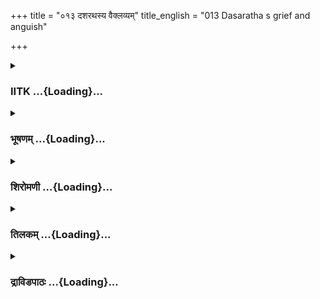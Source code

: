 +++
title = "०१३ दशरथस्य वैक्लव्यम्"
title_english = "013 Dasaratha s grief and anguish"

+++
<div caption="श्रीराम-हरिसीताराममूर्ति-घनपाठिभ्यां वचनम्" class="audioEmbed" src="https://archive.org/download/Ramayana-recitation-Sriram-harisItArAmamUrti-Ghanapaati-v2/Kanda_2/Kanda_2_AYK-013-Dasharadhasya_Vaiklabyam.mp3"></div>

<div class="js_include collapsed" newlevelforh1="3" title="IITK" unfilled url="/purANam/rAmAyaNam/audIchya-pAThaH/iitk/2_ayodhyAkANDam/02-kaikayI-vighnaH/013_dasharathasya_vaiklavyam.md">
<details><summary><h3>IITK ...{Loading}...</h3></summary>

Dasaratha tries to appease queen Kaikeyi.



#### श्लोकः
##### मूलम्
अतदर्हं महाराजं शयानमतथोचितम्।  
ययातिमिव पुण्यान्ते देवलोकात्परिच्युतम्॥2.13.1॥  
अनर्थरूपा सिद्धार्था ह्यभीता भयदर्शिनी।  
पुनराकारयामास तमेव वरमङ्गना॥2.13.2॥

##### शब्दार्थः
अनर्थरूपा misfortune incarnate, सिद्धार्था with her purpose fulfilled, अङ्गना that woman, अतदर्हम् who did not merit such treatment, अतथोचितम् who was not accustomed to that (treatment), पुण्यान्ते after exhausting the merits (earned), देवलोकात् from the heaven, परिच्युतम् fallen, ययातिमिव like Yayati, शयानम् lying, महाराजम्  to the maharaja (Dasaratha), अभीता fearless, भयदर्शिनी displaying fear, पुनः again, तमेव वरम् those very boons, आकारयामास urged.

##### आङ्ग्लानुवादः
The maharaja lying on the floor resembled (king) Yayati fallen from heaven after his merits (earned earlier) were exhausted. He neither deserved nor was accustomed to such (humiliating) treatment. Fearless Kaikeyi ,the incarnate of misfortune having accomplished her purpose, displyaing feigned fear, urged the king again (without inhibition), about the boonsः



#### श्लोकः
##### मूलम्
अतदर्हं महाराजं शयानमतथोचितम्।  
ययातिमिव पुण्यान्ते देवलोकात्परिच्युतम्॥2.13.1॥  
अनर्थरूपा सिद्धार्था ह्यभीता भयदर्शिनी।  
पुनराकारयामास तमेव वरमङ्गना॥2.13.2॥

##### शब्दार्थः
अनर्थरूपा misfortune incarnate, सिद्धार्था with her purpose fulfilled, अङ्गना that woman, अतदर्हम् who did not merit such treatment, अतथोचितम् who was not accustomed to that (treatment), पुण्यान्ते after exhausting the merits (earned), देवलोकात् from the heaven, परिच्युतम् fallen, ययातिमिव like Yayati, शयानम् lying, महाराजम्  to the maharaja (Dasaratha), अभीता fearless, भयदर्शिनी displaying fear, पुनः again, तमेव वरम् those very boons, आकारयामास urged.

##### आङ्ग्लानुवादः
The maharaja lying on the floor resembled (king) Yayati fallen from heaven after his merits (earned earlier) were exhausted. He neither deserved nor was accustomed to such (humiliating) treatment. Fearless Kaikeyi ,the incarnate of misfortune having accomplished her purpose, displyaing feigned fear, urged the king again (without inhibition), about the boonsः



#### श्लोकः
##### मूलम्
त्वं कत्थसे महाराज सत्यवादी दृढव्रतः।  
मम चेमं वरं कस्माद्विधारयितुमिच्छसि॥2.13.3॥

##### शब्दार्थः
महाराज O maharaja, सत्यवादी truthful, दृढव्रतः steadfast in your vows, त्वम् you, कत्थसे used to boast of, मम my, इमं वरम् this boon, कस्मात् why, विधारयितुम् to avoid, इच्छसि are seeking?

##### आङ्ग्लानुवादः
O great king you used to boast that you always speak the truth and are steadfast in your vows. Why are you now seeking to avoid granting me this boon?



#### श्लोकः
##### मूलम्
एवमुक्तस्तु कैकेय्या राजा दशरथस्तदा।  
प्रत्युवाच ततः क्रुद्धो मुहूर्तं विह्वलन्निव॥2.13.4॥

##### शब्दार्थः
तदा then, कैकेय्या by Kaikeyi, एवम् in this way, उक्तः having said, राजा दशरथः king Dasaratha, क्रुद्धः in indignation, मुहूर्तम् for a while, विह्वलन्निव as if in a state of delirium, ततः afterwards, प्रत्युवाच replied.

##### आङ्ग्लानुवादः
Thus addressed by Kaikeyi, king Dasaratha flew into a temper for a while, and then as if in a state of delirium, repliedः



#### श्लोकः
##### मूलम्
मृते मयि गते रामे वनं मनुजपुङ्गवे।  
हन्तानार्ये ममामित्रे सकामा सुखिनी भव॥2.13.5॥

##### शब्दार्थः
मनुजपुङ्गवे foremost among men, रामे Rama, वनंगते exiled, मयि me, मृते being dead, अनार्ये O ignoble woman मम अमित्रे my enemy, सकामा having satisfied your desire, सुखिनी भव be happy, हन्त alas.

##### आङ्ग्लानुवादः
Alas O ignoble woman, my enemy, your desire would be fulfilled after Rama, the foremost among men is exiled and I am dead. You will be happy thereafter



#### श्लोकः
##### मूलम्
स्वर्गेऽपि खलु रामस्य कुशलं दैवतैरहम्।  
प्रत्यादेशादभिहितं धारयिष्ये कथं बत॥2.13.6॥

##### शब्दार्थः
स्वर्गेऽपि even in heaven, अहम् I, प्रत्यादेशात् with repudiation, अभिहितम् stated, रामस्य about Rama's, कुशलम् welfare, दैवतैः by gods, कथं खलु how, धारयिष्ये will I hold (convince), बत what a catastrophe.

##### आङ्ग्लानुवादः
Even in heaven when the gods enquire about the welfare of Rama how will I convince them about his banishment repudiating the fact? What a catastrophe



#### श्लोकः
##### मूलम्
कैकेय्याः प्रियकामेन रामः प्रव्राजितो मया।  
यदि सत्यं ब्रवीम्येतत्तदसत्यं भविष्यति॥2.13.7॥

##### शब्दार्थः
कैकेय्याः of Kaikeyi, प्रियकामेन for the pleasure, मया by me, रामः Rama, प्रव्राजितः was sent (to the forest), एतत् this, सत्यम् truth, ब्रवीमि यदि if I tell, तत् that, असत्यम् untruth, भविष्यति will become.

##### आङ्ग्लानुवादः
If I tell the truth, 'To please Kaikeyi I have sent Rama to the forest', none will believe it  and will consider it untruth.



#### श्लोकः
##### मूलम्
अपुत्रेण मया पुत्रश्श्रमेण महता महान्।  
रामो लब्धो महाबाहुस् सकथं त्यज्यते मया॥2.13.8॥

##### शब्दार्थः
अपुत्रेण without sons, मया by me, महता with great, श्रमेण with effort, महान् mighty, महाबाहुः     mightyarmed, रामः Rama, पुत्रः as son, लब्धः obtained, सः he, मया by me, कथम् how, त्यज्यते can be abandoned.

##### आङ्ग्लानुवादः
When I was issueless, I obtained mighty and valiant Rama with great effort as a son. How can I banish him?



#### श्लोकः
##### मूलम्
शूरश्च कृतविद्यश्च जितक्रोधो क्षमापरः।  
कथं कमलपत्राक्षो मया रामो विवास्यते॥2.13.9॥

##### शब्दार्थः
शूरः brave, कृतविद्यश्च learned also, जितक्रोधः one who has subdued anger, क्षमापरः forgiving, कमलपत्राक्षः one with eyes resembling lotus petals, रामः Rama, मया by me, कथम्  
how, विवास्यते can be sent on exile.

##### आङ्ग्लानुवादः
How can I exile Rama, whose eyes resemble lotus petals, who is learned, who has subdued his anger and who is always full of forgiveness?



#### श्लोकः
##### मूलम्
कथमिन्दीवरश्यामं दीर्घबाहुं महाबलम्।  
अभिराममहं रामं प्रेषयिष्यामि दण्डकान्॥2.13.10॥

##### शब्दार्थः
इन्दीवरश्यामम् complexion resembling blue lotus, दीर्घबाहुम् one with long arms, महाबलम् one with immense strength, अभिरामम् a charming person, रामम् to Rama, अहम् I, दण्डकान् to Dandaka, कथम् how, प्रेषयिष्यामि can despatch.

##### आङ्ग्लानुवादः
Rama with a charming personality has a complexion like the blue lotus. He has long arms (with immense strength). How can I banish him to Dandaka forest?



#### श्लोकः
##### मूलम्
सुखानामुचितस्यैव दुःखैरनुचितस्य च।  
दुखं नामानुपश्येयं कथं रामस्य धीमतः॥2.13.11॥

##### शब्दार्थः
सुखानाम् happiness, उचितस्य deserves, दुःखैः sufferings, अनुचितस्य च does not deserve, धीमतः sagacious, रामस्य to Rama, दुःखम् distress, कथं नाम how, अनुपश्येयम् can I bear to see

##### आङ्ग्लानुवादः
Rama deserves happiness not suffering. How can I  bear to see such a sagacious Rama undergoing distress?



#### श्लोकः
##### मूलम्
यदि दुःखमकृत्वाऽद्य मम संक्रमणं भवेत्।  
अदुःखार्हस्य रामस्य ततस् सुखमवाप्नुयाम्॥2.13.12॥

##### शब्दार्थः
अदुःखार्हस्य one who does not deserve suffering, रामस्य of Rama, दुःखम् sorrow, अकृत्वा not inflicting, मम my, संक्रमणम् reaching death, अद्य now, भवेत् if it happens, ततः therefrom, सुखम् happiness, अवाप्नुयाम् I shall experience.

##### आङ्ग्लानुवादः
If death comes to me right now I shall be very happy because I will not have to inflict suffering on Rama who does not deserve it.



#### श्लोकः
##### मूलम्
नृशंसे पापसङ्कल्पे रामं सत्यपराक्रमम्।  
किं विप्रियेण कैकेयि प्रियं योजयसे मम॥2.13.13॥  
अकीर्तिरतुला लोके ध्रुवं परिभवश्च मे।

##### शब्दार्थः
नृशंसे O cruel one पापसङ्कल्पे O woman of evil intentions कैकेयि Kaikeyi, मम my, प्रियम् dear, सत्यपराक्रमम् truth as prowess, रामम् to Rama, विप्रियेण harmful, किम् why, योजयसे arranging, लोके in this world, मे to me, अतुला unequalled, अकीर्तिः infamy, परिभवश्च disgrace, ध्रुवं this is inevitable.

##### आङ्ग्लानुवादः
O cruel, malevolent Kaikeyi, why do you propose such a harmful act against Rama who has truth as his prowess and who is so dear to me? Certainly, you will get unparalleled infamy and disgrace in this world.



#### श्लोकः
##### मूलम्
तथा विलपतस्तस्य परिभ्रमितचेतसः॥2.13.14॥  
अस्तमभ्यगमत्सूर्यो रजनी चाभ्यवर्तत।

##### शब्दार्थः
परिभ्रमितचेतसः with a whirling mind, तस्य of that Dasaratha, तथा in that way, विलपतः lamenting सूर्यः the Sun, अस्तमभ्यगमत् set, रजनी च night also, अभ्यवर्तत च fell.

##### आङ्ग्लानुवादः
While Dasaratha was thus lamenting with a distracted mind, the Sun set and night fell.



#### श्लोकः
##### मूलम्
सा त्रियामा तथार्त्तस्य चन्द्रमण्डलमण्डिता॥2.13.15॥  
राज्ञो विलपमानस्य न व्यभासत शर्वरी।

##### शब्दार्थः
तथा in that way, आर्त्तस्य of the anguished, विलपमानस्य while he was lamenting, राज्ञः of the  king, त्रियामा with three yamas, सा that, शर्वरी night, चन्द्रमण्डलमण्डिता adorned with the lunar orb, न व्यभासत did not shine.

##### आङ्ग्लानुवादः
For the king who was in deep anguish and in tears the night appeared dark even though it was adorned with the lunar orb.



#### श्लोकः
##### मूलम्
तथैवोष्णं विनिश्वस्य वृद्धो दशरथो नृपः॥2.13.16॥  
विललापार्तवद्युखं गगनासक्तलोचनः।

##### शब्दार्थः
वृद्धः aged, दशरथः नृपः king Dasaratha, तथैव in that way only, उष्णम् hot, विनिश्श्वस्य heaving sighs, आर्तवत् like a sick man, गगनासक्तलोचनः looked at the sky with a fixed gaze, दुःखम् pitiably, विललाप lamented.

##### आङ्ग्लानुवादः
The old king Dasaratha, heaving hot sighs, started lamenting pitiably fixing his gaze at the sky like the sickः



#### श्लोकः
##### मूलम्
न प्रभातं त्वयेच्छामि निशे नक्षत्रभूषणे॥2.13.17॥  
क्रियतां मे दया भद्रे मयाऽयं रचितोऽञ्जलिः।

##### शब्दार्थः
नक्षत्रभूषणे adorned with stars, भद्रे O auspiciouslooking one, निशे O Night त्वया by you, प्रभातम् dawn, न इच्छामि I do not desire, मे to me, दया kindness, क्रियताम् be done, मया by me, अयम् this, अञ्जलिः with palms folded, रचितः is held.

##### आङ्ग्लानुवादः
'O auspiciouslooking Night adorned with stars, I do not wish to see the dawn. O gentle night, be kind to me I pray with folded hands'.



#### श्लोकः
##### मूलम्
अथवा गम्यतां शीघ्रं नाहमिच्छामि निर्घृणाम्॥2.13.18॥  
नृशंसां कैकयीं द्रष्टुं यत्कृते व्यसनं महत्।

##### शब्दार्थः
अथवा or, शीघ्रम् quickly, गम्यताम् let it go, यत्कृते for whose sake, महत् great, व्यसनम् misfortune, निर्घृणाम् merciless, नृशंसाम् malicious, कैकयीम् Kaikeyi, द्रष्टुम् to look at, अहम् I, नेच्छामि do not desire.

##### आङ्ग्लानुवादः
'Or, pass off quickly. I do not want to see this merciless, malicious Kaikeyi who is the  
cause of this great misfortune'.



#### श्लोकः
##### मूलम्
एवमुक्त्वा ततो राजा कैकेयीं संयताञ्जलिः॥2.13.19॥  
प्रसादयामास पुनः कैकेयीं चेदमब्रवीत्।

##### शब्दार्थः
राजा king, एवम् thus, उक्त्वा having said, ततः then, संयताञ्जलिः with folded hands,  कैकेयीम्  
to  Kaikeyi, प्रसादयामास appeased, पुनः again, कैकेयीम् to Kaikeyi, इदं च this word also, अब्रवीत् spoke.

##### आङ्ग्लानुवादः
Having said this, the king spoke again with folded hands to Kaikeyi in order to appease herः



#### श्लोकः
##### मूलम्
साधु वृत्तस्य दीनस्य त्वद्गतस्य गतायुषः॥2.1.20॥  
प्रसादः क्रियतां देवि भद्रे राज्ञो विशेषतः।

##### शब्दार्थः
भद्रे O gentle lady, देवि O queen, साधुवृत्तस्य having good conduct, दीनस्य of this wretch, त्वद्गतस्य devoted to you, गतायुषः of a man whose life is almost over, विशेषतः especially, राज्ञः as a king, प्रसादः favour, क्रियताम् let it be done.

##### आङ्ग्लानुवादः
O gentle queen, I am an old man and my life is almost over. I am a wretch devoted to you. I am a man of good conduct. Do me this favour especially as I am  king.



#### श्लोकः
##### मूलम्
शून्ये न खलु सुश्रोणि मयेदं समुदाहृतम्॥2.13.21॥  
कुरु साधु प्रसादं मे बाले सहृदया ह्यसि।

##### शब्दार्थः
सुश्रोणि fairhipped lady, मया by me, इदम् all this, शून्ये in the sky, न खलु समुदाहृतम् indeed has not been told, बाले O young lady, मे to me, साधु very well, प्रसादम् favour, कुरु do, सहृदया असि हि surely you are kindhearted.

##### आङ्ग्लानुवादः
O lady with fair hips, I hope whatever I have said has not been a cry in the (empty) sky. O young lady show me this favour. Surely you are kindhearted.



#### श्लोकः
##### मूलम्
प्रसीद देवि रामोमेत्वद्दत्तं राज्यमव्यम्॥2.13.22॥  
लभतामसितापाङ्गे यशः परमवाप्नु हि।

##### शब्दार्थः
देवि O queen, प्रसीद be pleased, रामः Rama, त्वद्दत्तम् given by you, मे राज्यम् my kingdom, लभताम् will receive, असितापाङ्गे O one with dark eyelashes, परम् very great, यशः fame, अवाप्नुहि acquire.

##### आङ्ग्लानुवादः
O queen with beautiful, dark eyelashes, show pity on me. Let Rama receive this unbounded kingdom through you and you acquire fame.



#### श्लोकः
##### मूलम्
मम रामस्य लोकस्य गुरूणां भरतस्य च॥2.13.23॥  
प्रियमेतद्गुरुश्रोणि कुरु चारुमुखेक्षणे

##### शब्दार्थः
गुरुश्रोणि O one with heavy hips चारुमुखेक्षणे having charming eyes and a beautiful face, मम for me, रामस्य of Rama, लोकस्य of the world, गुरूणाम् to all the preceptors, भरतस्य च of Bharata also, प्रियम् pleasing, एतत् this act, कुरु do.

##### आङ्ग्लानुवादः
O lady with heavy hips, charming eyes and a beautiful face, do this favour to me, to Rama, to the world, to all the preceptors and to Bharata too.



#### श्लोकः
##### मूलम्
विशुद्धभावस्य सुदुष्टभावा  
ताम्रेक्षणस्याश्रुकलस्य राज्ञः।  
श्रुत्वा विचित्रं करुणं विलापं  
भर्तुर्नृशंसा न चकार वाक्यम्॥2.13.24॥

##### शब्दार्थः
सुदुष्टभावा a lady with wicked thoughts, नृशंसा heartless, विशुद्धभावस्य of pure (kind) feeling, ताम्रेक्षणस्य of one with eyes rendered red, अश्रुकलस्य filled with tears, भर्तुः husband, राज्ञः king's, विचित्रम् in various ways, करुणं विलापम् piteous wailing, श्रुत्वा having heard, वाक्यं that word, न चकार did not obey.

##### आङ्ग्लानुवादः
The king with a clean heart, whose eyes had been rendered red with weeping wailed  piteously. Even after hearing it, that malicious woman full of wicked thoughts did not act upon his word.



#### श्लोकः
##### मूलम्
ततस्स राजा पुनरेव मूर्छितः  
प्रियामतुष्टां प्रतिकूलभाषिणीम्।  
समीक्ष्य पुत्रस्य विवासनं प्रति  
क्षितौ विसंज्ञो निपपात दुखितः॥2.13.25॥

##### शब्दार्थः
पुत्रस्य son's, विवासनं प्रति about banishment, प्रतिकूलभाषिणीम् speaking the opposite, अतुष्टाम् not satisfied, प्रियाम् beloved wife, समीक्ष्य having seen, दुःखितः struck with grief, ततः thereafter, सः राजा that king, पुनरेव again, मूर्छितः having fainted, विसंज्ञः losing consciousness, क्षितौ on the ground (floor), निपपात fell down.

##### आङ्ग्लानुवादः
Seeing his dear wife not pleased (despite his pleadings) and urging him, to the contrary, for the banishment of his son, the king overcome with grief fell down unconscious on the floor.



#### श्लोकः
##### मूलम्
इतीव राज्ञो व्यथितस्य सा निशा  
जगाम घोरं श्वसतो मनस्विनः  
विबोध्यमानः प्रतिबोधनं तदा  
निवारयामास स राजसत्तमः॥2.13.26॥

##### शब्दार्थः
इतीव like this, व्यथितस्य afflicted with grief, मनस्विनः of that highminded, राज्ञः of king, घोरम् dreadful, श्वसतः heaving deep sighs, सा निशा that night, जगाम passed off, सः राजसत्तमः that eminent king, विबोध्यमानः being awakened (by panegyrists), तदा then, प्रतिबोधनम् not to awaken, निवारयामास stopped.

##### आङ्ग्लानुवादः
The night passed off with the highminded king lamenting this way and heaving deep sighs. When he got up, the eminent king stopped (the panegyrists) awakening him.  

#### समाप्तिः
 श्रीमद्रामायणे वाल्मीकीय आदिकाव्ये अयोध्याकाण्डे त्रयोदशस्सर्गः॥  
Thus ends the thirteenth sarga of Ayodhyakanda of the holy Ramayana, the first epic composed by sage Valmiki.

</details>
</div>
<div class="js_include collapsed" newlevelforh1="3" title="भूषणम्" unfilled url="/purANam/rAmAyaNam/audIchya-pAThaH/TIkA/bhUShaNa_iitk/2_ayodhyAkANDam/02-kaikayI-vighnaH/013_dasharathasya_vaiklavyam.md">
<details><summary><h3>भूषणम् ...{Loading}...</h3></summary>



अतदर्हं महाराजं शयानमतथोचितम् ।  

ययातिमिव पुण्यान्ते देवलोकात्परिच्युतम्  ॥  २।१३।१  ॥   

अनर्थरूपा सिद्धार्थाह्यभीता भयदर्शिनी ।  

पुनराकारयामास तमेव वरमङ्गना  ॥  २।१३।२  ॥   

ऽन ते करिष्यामि वचःऽ इत्युक्त्वापि धर्मपाशबद्धतया पश्चात्तप्तः पुनस्तां
सान्त्वयति त्रयोदशेअतदर्हमित्यादि श्लोकद्वयमेकान्वयम् । अतदर्हं तादृश
दुःखानर्हम् । अतथोचितम् अधःशयनानुचितम् । अनर्थरूपा पापरूपा । असिद्धार्था
अनिष्पन्नप्रयोजनो । अभीता लोकापवादभीतिरहिता । भयदर्शिनी । दशरथस्येति
शेषः । यद्वा अभयदर्शिनी दशरथस्य भयमपश्तीत्यर्थः । तमेव वरं पूर्वदत्तमेव
वरमुद्दिश्य महाराजम् आकारयामास सम्बोधयामास । यद्वा दातव्यत्वेन
ग्राहयामासेत्यर्थः । वस्तुतस्त्वेकवचनस्वारस्यात् वरं श्रेष्ठं दशरथं
स्वाभिमतकथनायाह्वयामासेत्यर्थः  ॥  २।१३।१२  ॥   

  

त्वं कत्थसे महाराज सत्यवादी दृढव्रतः ।  

मम चेमं वरं कस्माद्विधारयितुमिच्छसि  ॥  २।१३।३  ॥   

त्वमिति । विधारयितुम् ऋणत्वेन धारयितुं च्यावयितुं वा विशेषेण
धारयितुमादातुमितिवार्थः  ॥  २।१३।३  ॥   

  

एवमुक्तस्तु कैकेय्या राजा दशरथस्तदा ।  

प्रत्युवाच ततः क्रुद्धो मुहूत्त विह्वलन्निव  ॥  २।१३।४  ॥   

मृते मयि गते रामे वनं मनुजपुङ्गवे ।  

हन्तानार्ये ममामित्रे सकामा सुखिनी भव  ॥  २।१३।५  ॥   

विह्वलन् मूर्च्छन्  ॥  २।१३।४५  ॥   

  

स्वर्गेपि खलु रामस्य कुशलं दैवतैरहम् ।  

प्रत्यादेशादभिहितं धारयिष्ये कथं बत  ॥  २।१३।६  ॥   

स्वर्ग इति । रामस्य कुशलं प्रति दैवतैः प्रत्यादेशादभिहितं
धिक्कारपूर्वमभिहितं वाक्यं कथं धारयिष्ये सहिष्ये । मूढः स्त्रीहेतोः कथं
गुणवत्पुत्रं त्यक्तवानसीत्यभिहितं श्रुत्वा कथमात्मानं धारयिष्ये । तथा च
रामप्रवासने इह परत्र च मम सौख्यं नास्तीत्यर्थः  ॥  २।१३।६  ॥   

  

कैकेय्याः प्रियकामेन रामः प्रव्राजितो मया ।  

यदि सत्यं ब्रवीम्येतत्तदसत्यं भविष्यति  ॥  २।१३।७  ॥   

ननु सत्यप्रतिज्ञत्वनिर्वाहार्थं रामः प्रव्राजित इति
वक्तव्यमित्यत्राह--कैकेय्या इति । मयेत्यनन्तरमितिकरणं द्रष्टव्यम् ।
तदसत्यं भविष्यति ऽश्वस्त्वाहमभिषेक्ष्यामि यौवराज्ये परन्तपऽ इति
रामोद्देशेनोक्तं वाक्यमसत्यं भविष्यतीत्यर्थः  ॥  २।१३।७  ॥   

  

अपुत्रेण मया पुत्रः श्रमेण महता महान् ।  

रामो लब्धो महाबाहुः स कथं त्यज्यते मया  ॥  २।१३।८  ॥   

शूरश्च कृतविद्यश्च जितक्रोधः क्षमापरः ।  

कथं कमलपत्राक्षो मया रामो विवास्यते  ॥  २।१३।९  ॥   

कथमिन्दीवरश्यामं दीर्घबाहुं महाबलम् ।  

अभिराममहं रामं प्रेषयिष्यामि दण्डकान्  ॥  २।१३।१०  ॥   

अपरित्यागे हेत्वन्तराणि दर्शयति--अपुत्रेणेत्यादि  ॥  २।१३।८१०  ॥   

  

सुखानामुचितस्यैव दुःखैरनुचितस्य च ।  

दुःखं नामानुपश्येयं कथं रामस्य धीमतः  ॥  २।१३।११  ॥   

सुखानामिति । दुःखैरिति षष्ठ्यर्थे तृतीया  ॥  २।१३।११  ॥   

  

यदि दुःखमकृत्वाद्य मम संक्रमणं भवेत् ।  

अदुःखार्हस्य रामस्य ततः सुखमवाप्नुयाम्  ॥  २।१३।१२  ॥   

यदीति । अदुःखार्हस्य रामस्य दुःखमकृत्वा मम संक्रमणं यदि भवेत् ततस्तदा
सुखमवाप्नुयाम् । संक्रमणं तृणजलौकान्यायेन देहाद्देहान्तरप्राप्तिः ।
पञ्चत्वमिति यावत्  ॥  २।१३।१२  ॥   

  

नृशंसे पापसङ्कल्पे रामं सत्यपराक्रमम् ।  

किं विप्रियेण कैकेयि प्रियं योजयसे मम  ॥  २।१३।१३  ॥   

नृशंस इति । मम प्रियं रामं विप्रियेणानभिमतदण्डकारण्यगमेनन । किं किमर्थं
योजयसे  ॥  २।१३।१३  ॥   

  

अकीर्त्तिरतुला लोके ध्रुवः परिभवश्च मे  ॥  २।१३।१४  ॥   

अकीर्तिरित्यर्धम् । भविष्यतीति शेषः  ॥  २।१३।१४  ॥   

  

तथा विलपतस्तस्य परभ्रमितचेतसः ।  

अस्तमभ्यागमत् सूर्योरजनी चाभ्यवर्त्तत  ॥  २।१३।१५  ॥   

तथेति । तस्य विलपतः तस्मिन् विलपति सतीत्यर्थः  ॥  २।१३।१५  ॥   

  

सा त्रियामा तथार्त्तस्य चन्द्रमण्डलमण्डिता ।  

राज्ञो विलपमानस्य न व्यभासत शर्वरी  ॥  २।१३।१६  ॥   

सा त्रियामेति । अत्रियामा यामत्रयवत्त्वं विहायातिदीर्घेत्यर्थः  ॥ 
२।१३।१६  ॥   

  

तथैवोष्णं विनिश्वस्य वृद्धो दशरथो नृपः ।  

विललापार्त्तद्दुःखं गगनासक्तलोचनः  ॥  २।१३।१७  ॥   

तथेति । आर्तवत् महारोगादिना पीडित इव । दुःखं विललाप । श्रृण्वतां यथा
दुःखं भवति तथा विललापेत्यर्थः  ॥  २।१३।१७  ॥   

  

न प्रभातं त्वयेच्छामि निशे नक्षत्रभूषणे ।  

क्रियतां मे दया भद्रे मयायं रचितो ऽञ्जलिः  ॥  २।१३।१८  ॥   

नेति । प्रभातं प्रभातत्वम् । भावे निष्ठा । अत्र प्रकरणे
भर्त्सनप्रसादनाभ्यां पुनः पुनः क्रियमाणाभ्यां धर्ममपि त्यक्तुं न शक्नोमि
न पुत्रमपीति गम्यते  ॥  २।१३।१८  ॥   

  

अथवा गम्यतां शीघ्रं नाहमिच्छामि निर्घृणाम् ।  

नृशंसां कैकयीं द्रष्टुं यत्कृते व्यसनं महत्  ॥  २।१३।१९  ॥   

एवमुक्त्वा ततो राजा कैकेयीं संयताञ्जलिः ।  

प्रसादयामास पुनः कैकेयीं चेदमब्रवीत्  ॥  २।१३।२०  ॥   

अथवेति । निर्घृणां निर्दयां प्रत्युत नृशंसां क्रूराम्  ॥  २।१३।१९२०  ॥   

  

साधुवृत्तस्य दीनस्य त्वद्गतस्य गतायुषः ।  

प्रसादः क्रियतां देवि भद्रे राज्ञो विशेषतः  ॥  २।१३।२१  ॥   

साधुवृत्तस्येति । त्वद्गतस्य त्वदेकशरणस्येत्यर्थः । गतायुषः
अल्पावशेषमतीतायुष इत्यर्थः  ॥  २।१३।२१  ॥   

  

शून्ये न खलु सुश्रोणि मयेदं समुदाहृतम् ।  

कुरु साधु प्रसादं मे बाले सहृदया ह्यसि  ॥  २।१३।२२  ॥   

प्रसीद देवि रामो मे त्वद्दत्तं राज्यमव्ययम् ।  

लभतामसितापाङ्गे यशः परमवाप्नुहि  ॥  २।१३।२३  ॥   

मम रामस्य लोकस्य गुरूणां भरतस्य च ।  

प्रियमेतद्गुरुश्रोणि कुरु चारुमुखेक्षणे  ॥  २।१३।२४  ॥   

शून्य इति । शून्ये निर्जने प्रदेशे । इदं रामाभिषेचनम्, न समुदाहृतं खलु
किंतु सर्वजनसन्निधौ समुदाहृतमित्यर्थः । यद्वा शून्येन दीनेन मयेत्यर्थः
 ॥  २।१३।२२२४  ॥   

  

विशुद्धभावस्य हि दुष्टभावा ताम्रेक्षणस्याश्रुकलस्य राज्ञः ।  

श्रुत्वा विचित्रं करुणं विलापं भर्तुर्नृशंसा न चकार वाक्यम्  ॥  २।१३।२५
 ॥   

ततः स राजा पुनरेव मूर्च्छितः प्रियामदुष्टां प्रतिकूलभाषिणीम् ।  

समीक्ष्य पुत्रस्य विवासनं प्रति क्षितौ विसंज्ञो निपपात दुःखितः  ॥ 
२।१३।२६  ॥   

विशुद्धभावस्येति । ताम्रेक्षणस्य, दुःखातिशयेनेति शेषः । अश्रुकलस्य
अश्रुपूर्णस्य । कलिः कामधेनुः । विचित्रं प्रसादनभर्त्सनसहितत्वात्  ॥ 
२।१३।२५२६  ॥   

इतीव राज्ञो व्यथितस्य सा निशा जगाम घोरं श्वसतो मनस्विनः ।  

विबोध्यमानः प्रतिबोधनं तदा निवारयामास स राजसत्तमः  ॥  २।१३।२७  ॥   

इतीति । प्रतिबोधनं शङ्खपटहवीणादिकं प्रतिबोधनसाधनम् । यद्वा वैतालिकैः
क्रियमाणं प्रतिबोधनम्  ॥  २।१३।२७  ॥   

  

इत्यार्षे श्रीरामायणे वाल्मीकीये आदिकाव्ये श्रीमदयोध्याकाण्डे त्रयोदशः
सर्गः  ॥  १३  ॥   

इति श्रीगोविन्दराजविरचिते श्रीरामायणभूषणे पीताम्बराख्याने
श्रीमदयोध्याकाण्डे त्रयोदशः सर्गः  ॥  १३  ॥   



</details>
</div>
<div class="js_include collapsed" newlevelforh1="3" title="शिरोमणी" unfilled url="/purANam/rAmAyaNam/audIchya-pAThaH/TIkA/shiromaNI_iitk/2_ayodhyAkANDam/02-kaikayI-vighnaH/013_dasharathasya_vaiklavyam.md">
<details><summary><h3>शिरोमणी ...{Loading}...</h3></summary>



दशरथोक्त्याद्यनुभवानन्तरकालिकं केकयीवृत्तान्तमाह-- अतदर्हमिति । अतदर्हं
शोकयोग्यतारहितं देवलोकात्परिच्युतं ययातिमिव शयानं भूमौ पतितमतथोचितं
तादृशशयनानर्हं महाराजं दशरथमनर्थरूपा
राजेप्सितार्थविरुद्धार्थनिरूपणकर्त्री सिद्धार्था साधितदेवप्रयोजना अभीता
वास्तवयशोरूपपत्यर्थसाधिकात्वरूपधर्मविविष्टात्वेन धर्मच्युतिभीतिरहिता,
किंच अभीता वारतवयशोरूपपत्यर्थप्रापिका इणो रूपम् । अभयदर्शिनी
रामनिष्ठसर्वहेतुकभयाभावदर्शनशीला केकयी तं याचितं वरं पुनः आकारयामास
राज्ञा सम्पादयामास । श्लोकद्वयमेकान्वयि  ॥  २।१३।१२  ॥   

  

तत्संपादनप्रकारमाह-- त्वमिति । हे महाराज सत्यवादी अत एव दृढव्रतः । त्वं
कथ्यसे जनैरिति शेषः । अतो मम वरं विधारयितुं स्वान्तरेव संस्थापयितुं
दूरीकर्तुं वा कस्माद्धेतोरिच्छसि अनुचितमेतदिति तात्पर्यम्  ॥  २।१३।३  ॥   

  

एवमिति । एवमुक्तो राजा क्रुद्ध इव विह्वलन् सन् प्रत्युवाच  ॥  २।१३।४  ॥   

  

तदाकारमाह-- मृत इति । हे अनार्ये आर्यविरुद्धे हे अमित्रे मयि मृते
लोकान्तरं प्राप्ते सति सुखिनी सुखविशिष्टा भव  ॥  २।१३।५  ॥   

  

स्वर्ग इति । स्वर्गे साकेते ऽपि दैवतैर्देवताभिमानिदेवैरभिहितं कथितं
रामस्य कुशलं धारयिष्ये प्रत्यादेशात्प्रत्यादेशं प्राप्तं प्रसङ्गाद्देवैः
कथितं तव कुशलं कथं धारयिष्ये तव कुशलं न श्रोष्यामीत्यर्थः  ॥  २।१३।६  ॥   

  

कैकेय्या इति । कैकेय्याः प्रियकामेन
केकयीनिष्ठप्रीतिविषयीभूतवरद्वयदानेच्छावता मया यदि रामो वनं प्रव्राजितः ।
एतत् सत्यं ब्रवीमि तदा तदभिषेकप्रतिज्ञानमसत्यं भविष्यति एतेन
अन्यतरासत्यत्वं दुष्परिहर्तव्यमिति सूचितम्  ॥  २।१३।७  ॥   

  

अपुत्रेणेति । अपुत्रेण पुत्ररहितेन मया महता श्रमेण लब्धो महातेजाः पुत्रः
स रामः मया कथं त्यज्यते त्यक्तुं न शक्नोमीत्यर्थः  ॥  २।१३।८  ॥   

  

त्यागानर्हत्वमेव बोधयन्नाह-- शूर इति । शूरत्वादिगुणविशिष्टः रामः कथं
विवास्यते  ॥  २।१३।९  ॥   

  

तदेव भङ्ग्यन्तरेणाह-- कथमिति । इन्दीवरश्यामत्वादिगुणविशिष्टं रामं
दण्डकान् कथं स्थापयिष्यामि प्रस्थापयिष्यामि  ॥  २।१३।१०  ॥   

  

सुखानामिति । सुखानामेव उचितस्य योग्यस्य दुःखैः दुःखानामनुचितस्य रामस्य
दुःखं कथमनुपश्येयम्  ॥  २।१३।११  ॥   

  

स्वसुखोपायं चिन्तयन्नाह-- यदीति । अदुःखार्हस्य रामस्य दुःखं
दुःखहेतुभूतवनप्रव्राजनरूपवरमकृत्वा असम्पाद्य अदत्त्वेत्यर्थः । यदि मम
संक्रमणं लोकान्तरगमनं भवेत् तदा सुखमवाप्नुयामहमिति शेषः । द्रुतं
लोकान्तरं प्राप्ते इहस्थया अनया संभाषणं न स्यात् । तर्हीयं भिया
स्वेप्सितं रामसन्निधौ न कथयिष्यतीति रामो वनं न, गमिष्यतीति तात्पर्यम्  ॥ 
२।१३।१२  ॥   

  

नृशंसे इति । सत्यपराक्रमं मम प्रियं रामं विप्रियेण वियोगेन किं किमर्थं
योजयसे  ॥  २।१३।१३  ॥   

  

रामप्रव्राजने अनर्थान्तरमपि भविष्यतीत्याह-- अकीर्तिरिति । अकीर्तिः
त्वद्वरप्रदानमूलकाभिषेकनिवृत्तिहेतुकप्रतिज्ञाहानिजनितदुर्यशः परिभविष्यति
दूरीकरिश्यति कीर्तिमिति शेषः । परिभविष्यतीत्यस्य यदि
भविष्यतीत्येवार्थस्तदा न शेषकल्पना । परीति लोके इत्यस्य विशेषणं वा
संपूर्णेत्यर्थः । विच्प्रत्ययान्तमेतत् । अर्धं पृथक् । दशरथोक्तिं समाप्य
वृत्तान्तमाह-- तथेति । तथा वर्णितप्रकारेण विलपतः परिभ्रमितचेतसः तस्य
राज्ञः सूर्यः अस्तमभ्यानमत् अत एव रजनी रात्रिः  

अभ्यवर्तत प्राप्नोत् अर्धद्वयमेकान्वयि । "षष्ठी चानादरे"
इत्यनुशासनविहिता तस्येत्यत्र षष्ठी  ॥  २।१३।१४  ॥   

  

सेति । चन्द्रमण्डलमण्डिता त्रियामा शर्वरी रात्रिः विलपमानस्य राज्ञो
दशरथस्य न व्यभासत न प्राकाशयत् अन्तर्भावितणिजर्थः ।
सम्बन्धसामान्यविवक्षया राज्ञ इत्यत्र षष्ठी  ॥  २।१३।१५  ॥   

  

तथेति । तथा तेन प्रकारेण वृद्धः त्यक्तलोकवृत्तान्तः दशरथः उष्णं
विनिःश्वस्य गगनासक्तलोचनः ऊर्ध्वदृष्टिः सन् आर्तवद्विललाप  ॥  २।१३।१६
 ॥   

  

तद्विलपनमेवाह-- नेति । हे नक्षत्रभूषिते निशे तव प्रभातं नेच्छामि
प्रभातकालभाविरामवियोगभिया न वाञ्छामीत्यर्थः । हे भद्रे मे दया
क्रियतामेतेन प्रभातत्वविशिष्टा न भवेति तत्प्रार्थना व्यञ्जिता  ॥  २।१३।१७
 ॥   

  

अथवेति । अथवा शीघ्रं गम्यताम् । तत्र हेतुः निर्घृणां दयारहितां यत्कृते
मम व्यसनं दुःखं तां केकयीं द्रष्टुमहं नेच्छामि । एतेन निशाविरामे
पुञ्जनबाहुल्यात् तद्दर्शनं न स्यादिति हेतुर्व्यक्तः । अर्धद्वयमेकान्वयि
 ॥  २।१३।१८  ॥   

  

एवमिति । राजा केकयीमनेन प्रकारेण उक्त्वा संयताञ्जलिः आसेति शेषः । अर्धं
पृथक्  ॥  २।१३।१९  ॥   

  

प्रसादयामासेति । राजधर्मवित् सामादिविज्ञाता राजा कैकेयीं पुनः
प्रसादयामास । अर्धं पृथक् । तत्प्रसादनमेवाह-- साधुवृत्तस्य
कपटरहितवृत्तिविशिष्टस्य त्वद्गतस्य तव वशे प्राप्तस्येत्यर्थः । गतायुषः
गता अवक्तव्यवचनेन निवृत्ता आयुः त्वद्विषयिणी प्रीतिर्यस्य तस्य विशेषतः
सर्वराजतो ऽधिकस्य राज्ञो मम प्रसादः क्रियताम् विशेषत इत्यत्र
षष्ठ्यन्तात्तसिः । प्रसादान्वयित्वे तु प्रथमान्ताद्बोध्यः ।
अर्धद्वयमेकान्वयि  ॥  २।१३।२०  ॥   

  

मद्दुर्वचनजनितो विषादस्त्वया न कार्य इति बोधयन्नाह-- शून्येनेति । हे
सुश्रोणि शून्येन जनरहितत्वेन हेतुना इदं दुर्वचनं मया समुदाहृतं कथितम् ।
एकान्ते क्रूराभासमप्युपदेशवचनं क्रोधकारणं लोके न दृष्टमिति तात्पर्यम् ।
तेन त्वया कोपो न कार्य इति व्यञ्जितम् । अर्धं पृथक्  ॥  २।१३।२१  ॥   

  

कुर्विति । हे बाले यतस्त्वं सहृदया रसज्ञा असि अतः मे प्रसादं प्रसन्नतां
कुरु । सम्पादय त्वं च प्रसीद । तेन किमत आह --त्वद्दत्तं राज्यं रामो
लभतां तेन त्वं परं यशः अवाप्स्यसि । सार्धश्लोक एकान्वयी  ॥  २।१३।२२  ॥   

  

ममेति । मदादेः प्रियमेतद् रामाभिषेचनं कुरु सम्पादय  ॥  २।१३।२३  ॥   

  

राजवाक्यश्रवणानन्तरं केकयीवृत्तान्तमाह-- विशुद्धेति । दुष्टभावा तत्सदृशी
अत एव नृशंसा तत्तुल्या केकयी विशुद्धभावस्य कापट्यरहिताभिप्रायविशिष्टस्य
ताम्राश्रुकलस्य अतिविलापेन ताम्रप्रायनेत्राभ्यामश्रुकला यस्य तस्य
भर्तुर्विलापं श्रुत्वा भर्तुर्वाक्यं वचनं न चकार । एतेन
राजयशोवृद्ध्यभिलाषिणीत्वं तस्याः सूचितम् । भर्तुरित्युभयान्वयि  ॥ 
२।१३।२४  ॥   

  

तत इति । ततः स्ववचनानङ्गीकारानन्तरं पुत्रस्य विवासनं प्रति विवासनहेतोः
प्रतिकूलभाषिणीं प्रियां समीक्ष्य पुनरपि मूर्छितः अत एव विसंज्ञो राजा
क्षितौ निपपात  ॥  २।१३।२५  ॥   

  

इतीवेति । इतीव अतीव व्यथितस्य श्वसतः उच्छ्वासं प्राप्नुवतः राज्ञः घोरं
यथा स्यात्तथा निशा जगाम । अत एव तदा बन्द्यादिप्रबोधनसमये तैः
प्रबोध्यमानो ऽपि राजसत्तमः प्रतिबोधनं प्रतिबोधकबन्द्यादिवचनं निवारयामास
। तेन क्लेशाधिक्यं सूचितम्  ॥  २।१३।२६  ॥   

  

इति श्रीमद्वाल्मीकीमयरामायणव्याख्याने रामायणशिरोमणावयोध्याकण्डे त्रयोदशः
सर्गः  ॥  २।१३  ॥   

  

  



</details>
</div>
<div class="js_include collapsed" newlevelforh1="3" title="तिलकम्" unfilled url="/purANam/rAmAyaNam/audIchya-pAThaH/TIkA/tilaka_iitk/2_ayodhyAkANDam/02-kaikayI-vighnaH/013_dasharathasya_vaiklavyam.md">
<details><summary><h3>तिलकम् ...{Loading}...</h3></summary>



चोम्मेन्तर्य् फ़ोर् थे सेलेच्तेद् वलुएस् दोएस्न्ऽत् एxइस्त्


</details>
</div>
<div class="js_include collapsed" newlevelforh1="3" title="द्राविडपाठः" unfilled url="/purANam/rAmAyaNam/drAviDapAThaH/2_ayodhyAkANDam/02-kaikayI-vighnaH/013_dasharathasya_vaiklavyam.md">
<details><summary><h3>द्राविडपाठः ...{Loading}...</h3></summary>



  
अतदर्हं महाराजं शयानमतथोचितम्।  
ययातिमिव पुण्यान्ते देवलोकात्परिच्युतम् ॥ 2.13.1 ॥   
अनर्थरूपा सिद्धार्थाह्यभीता भयदर्शिनी।  
पुनराकारयामास तमेव वरमङ्गना ॥ 2.13.2 ॥   
त्वं कत्थसे महाराज सत्यवादी दृढव्रतः।  
मम चेमं वरं कस्माद्विधारयितुमिच्छसि ॥ 2.13.3 ॥   
एवमुक्तस्तु कैकेय्या राजा दशरथस्तदा।  
प्रत्युवाच ततः क्रुद्धो मुहूत्त विह्वलन्निव ॥ 2.13.4 ॥   
मृते मयि गते रामे वनं मनुजपुङ्गवे।  
हन्तानार्ये ममामित्रे सकामा सुखिनी भव ॥ 2.13.5 ॥   
स्वर्गेपि खलु रामस्य कुशलं दैवतैरहम्।  
प्रत्यादेशादभिहितं धारयिष्ये कथं बत ॥ 2.13.6 ॥   
कैकेय्याः प्रियकामेन रामः प्रव्राजितो मया।  
यदि सत्यं ब्रवीम्येतत्तदसत्यं भविष्यति ॥ 2.13.7 ॥   
अपुत्रेण मया पुत्रः श्रमेण महता महान्।  
रामो लब्धो महाबाहुः स कथं त्यज्यते मया ॥ 2.13.8 ॥   
शूरश्च कृतविद्यश्च जितक्रोधः क्षमापरः।  
कथं कमलपत्राक्षो मया रामो विवास्यते ॥ 2.13.9 ॥   
कथमिन्दीवरश्यामं दीर्घबाहुं महाबलम्।  
अभिराममहं रामं प्रेषयिष्यामि दण्डकान् ॥ 2.13.10 ॥   
सुखानामुचितस्यैव दुःखैरनुचितस्य च।  
दुःखं नामानुपश्येयं कथं रामस्य धीमतः ॥ 2.13.11 ॥   
यदि दुःखमकृत्वाद्य मम सङ्क्रमणं भवेत्।  
अदुःखार्हस्य रामस्य ततः सुखमवाप्नुयाम् ॥ 2.13.12 ॥   
नृशंसे पापसङ्कल्पे रामं सत्यपराक्रमम्।  
किं विप्रियेण कैकेयि प्रियं योजयसे मम ॥ 2.13.13 ॥   
अकीर्तिरतुला लोके ध्रुवः परिभवश्च मे ॥ 2.13.14 ॥   
तथा विलपतस्तस्य परभ्रमितचेतसः।  
अस्तमभ्यागमत् सूर्योरजनी चाभ्यवर्त्तत ॥ 2.13.15 ॥   
सा त्रियामा तथार्त्तस्य चन्द्रमण्डलमण्डिता।  
राज्ञो विलपमानस्य न व्यभासत शर्वरी ॥ 2.13.16 ॥   
तथैवोष्णं विनिश्वस्य वृद्धो दशरथो नृपः।  
विललापार्त्तद्दुःखं गगनासक्तलोचनः ॥ 2.13.17 ॥   
न प्रभातं त्वयेच्छामि निशे नक्षत्रभूषणे।  
क्रियतां मे दया भद्रे मयायं रचितोऽञ्जलिः ॥ 2.13.18 ॥   
अथवा गम्यतां शीघ्रं नाहमिच्छामि निर्घृणाम्।  
नृशंसां कैकयीं द्रष्टुं यत्कृते व्यसनं महत् ॥ 2.13.19 ॥   
एवमुक्त्वा ततो राजा कैकेयीं संयताञ्जलिः।  
प्रसादयामास पुनः कैकेयीं चेदमब्रवीत् ॥ 2.13.20 ॥   
साधुवृत्तस्य दीनस्य त्वद्गतस्य गतायुषः।  
प्रसादः क्रियतां देवि भद्रे राज्ञो विशेषतः ॥ 2.13.21 ॥   
शून्ये न खलु सुश्रोणि मयेदं समुदाहृतम्।  
कुरु साधु प्रसादं मे बाले सहृदया ह्यसि ॥ 2.13.22 ॥   
प्रसीद देवि रामो मे त्वद्दत्तं राज्यमव्ययम्।  
लभतामसितापाङ्गे यशः परमवाप्नुहि ॥ 2.13.23 ॥   
मम रामस्य लोकस्य गुरूणां भरतस्य च।  
प्रियमेतद्गुरुश्रोणि कुरु चारुमुखेक्षणे ॥ 2.13.24 ॥   
विशुद्धभावस्य हि दुष्टभावा ताम्रेक्षणस्याश्रुकलस्य राज्ञः।  
श्रुत्वा विचित्रं करुणं विलापं भर्तुर्नृशंसा न चकार वाक्यम् ॥ 2.13.25 ॥   
ततः स राजा पुनरेव मूर्च्छितः प्रियामदुष्टां प्रतिकूलभाषिणीम्।  
समीक्ष्य पुत्रस्य विवासनं प्रति क्षितौ विसञ्ज्ञो निपपात दुःखितः ॥ 2.13.26 ॥   
इतीव राज्ञो व्यथितस्य सा निशा जगाम घोरं श्वसतो मनस्विनः।  
विबोध्यमानः प्रतिबोधनं तदा निवारयामास स राजसत्तमः ॥ 2.13.27 ॥   

</details>
</div>
